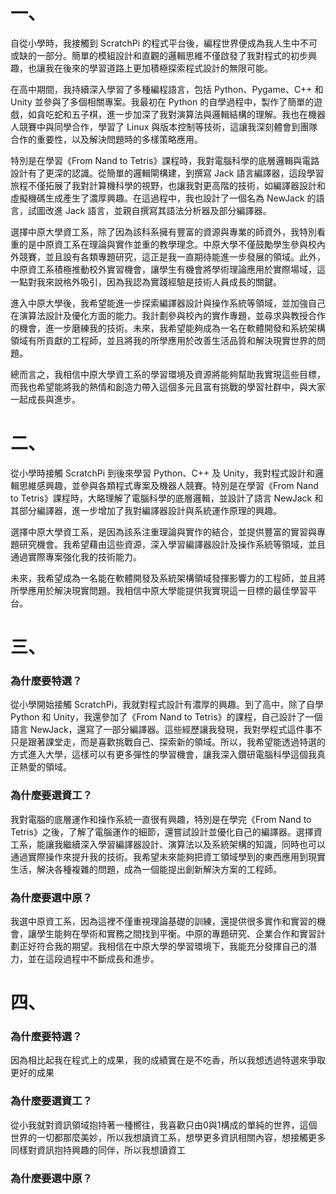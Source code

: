 # 一、
自從小學時，我接觸到 ScratchPi 的程式平台後，編程世界便成為我人生中不可或缺的一部分。簡單的模組設計和直觀的邏輯思維不僅啟發了我對程式的初步興趣，也讓我在後來的學習道路上更加積極探索程式設計的無限可能。

在高中期間，我持續深入學習了多種編程語言，包括 Python、Pygame、C++ 和 Unity 並參與了多個相關專案。我最初在 Python 的自學過程中，製作了簡單的遊戲，如貪吃蛇和五子棋，進一步加深了我對演算法與邏輯結構的理解。我也在機器人競賽中與同學合作，學習了 Linux 與版本控制等技術，這讓我深刻體會到團隊合作的重要性，以及解決問題時的多樣策略應用。

特別是在學習《From Nand to Tetris》課程時，我對電腦科學的底層邏輯與電路設計有了更深的認識。從簡單的邏輯閘構建，到撰寫 Jack 語言編譯器，這段學習旅程不僅拓展了我對計算機科學的視野，也讓我對更高階的技術，如編譯器設計和虛擬機碼生成產生了濃厚興趣。在這過程中，我也設計了一個名為 NewJack 的語言，試圖改進 Jack 語言，並親自撰寫其語法分析器及部分編譯器。

選擇中原大學資工系，除了因為該科系擁有豐富的資源與專業的師資外，我特別看重的是中原資工系在理論與實作並重的教學理念。中原大學不僅鼓勵學生參與校內外競賽，並且設有各類專題研究，這正是我一直期待能進一步發展的領域。此外，中原資工系積極推動校外實習機會，讓學生有機會將學術理論應用於實際場域，這一點對我來說格外吸引，因為我認為實踐經驗是技術人員成長的關鍵。

進入中原大學後，我希望能進一步探索編譯器設計與操作系統等領域，並加強自己在演算法設計及優化方面的能力。我計劃參與校內的實作專題，並尋求與教授合作的機會，進一步磨練我的技術。未來，我希望能夠成為一名在軟體開發和系統架構領域有所貢獻的工程師，並且將我的所學應用於改善生活品質和解決現實世界的問題。

總而言之，我相信中原大學資工系的學習環境及資源將能夠幫助我實現這些目標，而我也希望能將我的熱情和創造力帶入這個多元且富有挑戰的學習社群中，與大家一起成長與進步。

# 二、
從小學時接觸 ScratchPi 到後來學習 Python、C++ 及 Unity，我對程式設計和邏輯思維感興趣，並參與各類程式專案及機器人競賽。特別是在學習《From Nand to Tetris》課程時，大略理解了電腦科學的底層邏輯，並設計了語言 NewJack 和其部分編譯器，進一步增加了我對編譯器設計與系統運作原理的興趣。

選擇中原大學資工系，是因為該系注重理論與實作的結合，並提供豐富的實習與專題研究機會。我希望藉由這些資源，深入學習編譯器設計及操作系統等領域，並且通過實際專案強化我的技術能力。

未來，我希望成為一名能在軟體開發及系統架構領域發揮影響力的工程師，並且將所學應用於解決現實問題。我相信中原大學能提供我實現這一目標的最佳學習平台。

# 三、
### 為什麼要特選？
從小學開始接觸 ScratchPi，我就對程式設計有濃厚的興趣。到了高中，除了自學 Python 和 Unity，我還參加了《From Nand to Tetris》的課程，自己設計了一個語言 NewJack，還寫了一部分編譯器。這些經歷讓我發現，我對學程式這件事不只是跟著課堂走，而是喜歡挑戰自己、探索新的領域。所以，我希望能透過特選的方式進入大學，這樣可以有更多彈性的學習機會，讓我深入鑽研電腦科學這個我真正熱愛的領域。

### 為什麼要選資工？
我對電腦的底層運作和操作系統一直很有興趣，特別是在學完《From Nand to Tetris》之後，了解了電腦運作的細節，還嘗試設計並優化自己的編譯器。選擇資工系，能讓我繼續深入學習編譯器設計、演算法以及系統架構的知識，同時也可以通過實際操作來提升我的技術。我希望未來能夠把資工領域學到的東西應用到現實生活，解決各種複雜的問題，成為一個能提出創新解決方案的工程師。

### 為什麼要選中原？
我選中原資工系，因為這裡不僅重視理論基礎的訓練，還提供很多實作和實習的機會，讓學生能夠在學術和實務之間找到平衡。中原的專題研究、企業合作和實習計劃正好符合我的期望。我相信在中原大學的學習環境下，我能充分發揮自己的潛力，並在這段過程中不斷成長和進步。

# 四、
### 為什麼要特選？
因為相比起我在程式上的成果，我的成績實在是不吃香，所以我想透過特選來爭取更好的成果

### 為什麼要選資工？
從小我就對資訊領域抱持著一種嚮往，我喜歡只由0與1構成的單純的世界，這個世界的一切都那麼美妙，所以我想讀資工系，想學更多資訊相關內容，想接觸更多同樣對資訊抱持興趣的同伴，所以我想讀資工

### 為什麼要選中原？
